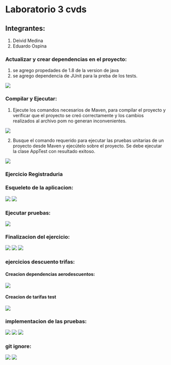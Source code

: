 # Laboratorio 3 cvds

## Integrantes:
1. Deivid Medina
2. Eduardo Ospina

### Actualizar y crear dependencias en el proyecto:
1. se agrego propedades de 1.8 de la version de java
2. se agrego dependencia de JUnit para la preba de los tests.

![](https://i.postimg.cc/HkyNBDPn/maven-14.jpg)

### Compilar y Ejecutar:

1. Ejecute los comandos necesarios de Maven, para compilar el proyecto y verificar que el proyecto se creó correctamente y los cambios realizados al archivo pom no generan inconvenientes.

![](https://i.postimg.cc/Y0wknsn1/maven-12.jpg)

2. Busque el comando requerido para ejecutar las pruebas unitarias de un proyecto desde Maven y ejecútelo sobre el proyecto. Se debe ejecutar la clase AppTest con resultado exitoso.

![](https://i.postimg.cc/CLhC9LfQ/maven-13.jpg)

### Ejercicio Registraduria


### Esqueleto de la aplicacion:

![](https://i.postimg.cc/0NfrM3vX/maven-15.jpg)
![](https://i.postimg.cc/gJZygPVN/maven17.jpg)

### Ejecutar pruebas: 
 ![](https://i.postimg.cc/8Pzh4Rc0/maven-16.jpg)

### Finalizacion del ejercicio:

![](https://i.postimg.cc/1X0GZcYF/maven18.jpg)
![](https://i.postimg.cc/FF0gcNsK/maven19.jpg)
![](https://i.postimg.cc/7h4zXJYZ/maven20.jpg)

### ejercicios descuento trifas:

#### Creacion dependencias aerodescuentos:
![](https://i.postimg.cc/FK9sPb0q/maven-21.jpg)

#### Creacion de tarifas test

![](https://i.postimg.cc/g2K6k2DC/maven22.jpg)

### implementacion de las pruebas:
![](https://i.postimg.cc/HkY3tvMr/maven25.jpg)
![](https://i.postimg.cc/sgTmHPPw/maven26.jpg)
![](https://i.postimg.cc/cJjm0sb3/maven27.jpg)


### git ignore:

![](https://i.postimg.cc/tJFDBLDx/maven23.jpg)
![](https://i.postimg.cc/8PBtMg78/maven24.jpg)